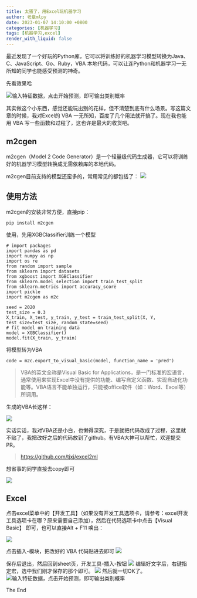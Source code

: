 ```yaml
---
title: 太骚了，用Excel玩机器学习
author: 老章mlpy
date: 2023-01-07 14:10:00 +0800
categories: [机器学习]
tags: [机器学习,excel]
render_with_liquid: false
---
```


最近发现了一个好玩的Python库，它可以将训练好的机器学习模型转换为Java、C、JavaScript、Go、Ruby，VBA 本地代码，可以让连Python和机器学习一无所知的同学也能感受预测的神奇。

先看效果哈

![输入特征数据，点击开始预测，即可输出类别概率](https://my-wechat.oss-cn-beijing.aliyuncs.com/bad22_20220301233407.gif)

其实做这个小东西，感觉还能玩出别的花样，但不清楚到底有什么场景。写这篇文章的时候，我对Excel的 VBA 一无所知，百度了几个用法就开搞了。现在我也能用 VBA 写一些函数和过程了，这也许是最大的收货吧。

## m2cgen

m2cgen（Model 2 Code Generator）是一个轻量级代码生成器，它可以将训练好的机器学习模型转换成无需依赖库的本地代码。

m2cgen目前支持的模型还蛮多的，常用常见的都包括了：
![](https://my-wechat.oss-cn-beijing.aliyuncs.com/m2cgen%20Supported%20Models_20220302095402.png)

## 使用方法

m2cgen的安装非常方便，直接pip：

```
pip install m2cgen
```

使用，先用XGBClassifier训练一个模型
```
# import packages
import pandas as pd
import numpy as np
import os re
from random import sample
from sklearn import datasets
from xgboost import XGBClassifier
from sklearn.model_selection import train_test_split
from sklearn.metrics import accuracy_score
import pickle
import m2cgen as m2c

seed = 2020
test_size = 0.3
X_train, X_test, y_train, y_test = train_test_split(X, Y, test_size=test_size, random_state=seed)
# fit model on training data
model = XGBClassifier()
model.fit(X_train, y_train)
```
将模型转为VBA
```
code = m2c.export_to_visual_basic(model, function_name = 'pred')
```
>VBA的英文全称是Visual Basic for Applications，是一门标准的宏语言，通常使用来实现Excel中没有提供的功能、编写自定义函数、实现自动化功能等。VBA语言不能单独运行，只能被office软件（如：Word、Excel等）所调用。

生成的VBA长这样：

![](https://my-wechat.oss-cn-beijing.aliyuncs.com/Screen%20Shot%202022-03-02%20at%2010.03.01%20AM_20220302100330.png)

实话实话，我对VBA还是小白，也懒得深究，于是就把代码改成了过程，这里就不贴了，我把改好之后的代码放到了github。有VBA大神可以帮忙，欢迎提交 PR。

>https://github.com/tjxj/excel2ml

想省事的同学直接去copy即可

![](https://my-wechat.oss-cn-beijing.aliyuncs.com/Screen%20Shot%202022-03-02%20at%203.37.29%20PM_20220302153818.png)

## Excel
点击excel菜单中的【开发工具】（如果没有开发工具选项卡，请参考：excel开发工具选项卡在哪？原来需要自己添加），然后在代码选项卡中点击【Visual Basic】 即可，也可以直接Alt + F11 唤出：


![](https://my-wechat.oss-cn-beijing.aliyuncs.com/image_20220302181625.png)

点击插入-模块，把改好的 VBA 代码贴进去即可
![](https://my-wechat.oss-cn-beijing.aliyuncs.com/1646216134(1)_20220302181543.png)


保存后退出，然后回到sheet页，开发工具-插入-按钮
![](https://my-wechat.oss-cn-beijing.aliyuncs.com/1646215993(1)_20220302181333.png)
编辑好文字后，右键指定宏，选中我们刚才保存的那个即可。
![](https://my-wechat.oss-cn-beijing.aliyuncs.com/image_20220302181905.png)
然后就一切OK了。
![输入特征数据，点击开始预测，即可输出类别概率](https://my-wechat.oss-cn-beijing.aliyuncs.com/bad22_20220301233407.gif)

The End